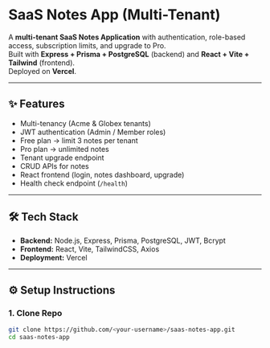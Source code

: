 # SaaS Notes App (Multi-Tenant)

A **multi-tenant SaaS Notes Application** with authentication, role-based access, subscription limits, and upgrade to Pro.  
Built with **Express + Prisma + PostgreSQL** (backend) and **React + Vite + Tailwind** (frontend).  
Deployed on **Vercel**.

---

## ✨ Features
- Multi-tenancy (Acme & Globex tenants)
- JWT authentication (Admin / Member roles)
- Free plan → limit 3 notes per tenant
- Pro plan → unlimited notes
- Tenant upgrade endpoint
- CRUD APIs for notes
- React frontend (login, notes dashboard, upgrade)
- Health check endpoint (`/health`)

---

## 🛠️ Tech Stack
- **Backend:** Node.js, Express, Prisma, PostgreSQL, JWT, Bcrypt
- **Frontend:** React, Vite, TailwindCSS, Axios
- **Deployment:** Vercel

---

## ⚙️ Setup Instructions

### 1. Clone Repo
```bash
git clone https://github.com/<your-username>/saas-notes-app.git
cd saas-notes-app
